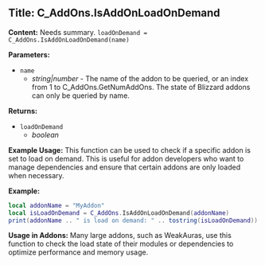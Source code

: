 ## Title: C_AddOns.IsAddOnLoadOnDemand

**Content:**
Needs summary.
`loadOnDemand = C_AddOns.IsAddOnLoadOnDemand(name)`

**Parameters:**
- `name`
  - *string|number* - The name of the addon to be queried, or an index from 1 to C_AddOns.GetNumAddOns. The state of Blizzard addons can only be queried by name.

**Returns:**
- `loadOnDemand`
  - *boolean*

**Example Usage:**
This function can be used to check if a specific addon is set to load on demand. This is useful for addon developers who want to manage dependencies and ensure that certain addons are only loaded when necessary.

**Example:**
```lua
local addonName = "MyAddon"
local isLoadOnDemand = C_AddOns.IsAddOnLoadOnDemand(addonName)
print(addonName .. " is load on demand: " .. tostring(isLoadOnDemand))
```

**Usage in Addons:**
Many large addons, such as WeakAuras, use this function to check the load state of their modules or dependencies to optimize performance and memory usage.